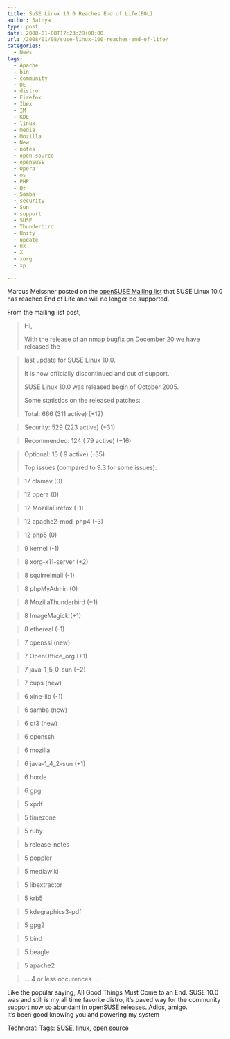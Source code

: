 ```yaml
---
title: SuSE Linux 10.0 Reaches End of Life(EOL)
author: Sathya
type: post
date: 2008-01-08T17:23:28+00:00
url: /2008/01/08/suse-linux-100-reaches-end-of-life/
categories:
  - News
tags:
  - Apache
  - bin
  - community
  - DE
  - distro
  - Firefox
  - Ibex
  - IM
  - KDE
  - linux
  - media
  - Mozilla
  - New
  - notes
  - open source
  - openSuSE
  - Opera
  - os
  - PHP
  - Qt
  - Samba
  - security
  - Sun
  - support
  - SUSE
  - Thunderbird
  - Unity
  - update
  - ux
  - X
  - xorg
  - xp

---
```

Marcus Meissner posted on the [openSUSE Mailing list][1] that SUSE Linux 10.0 has reached End of Life and will no longer be supported.

From the mailing list post,

> 
> 
> Hi,
> 
> With the release of an nmap bugfix on December 20 we have released the
  
> last update for SUSE Linux 10.0.
> 
> It is now officially discontinued and out of support.
> 
> SUSE Linux 10.0 was released begin of October 2005.
> 
> Some statistics on the released patches:
> 
> Total: 666 (311 active) (+12)
          
> Security: 529 (223 active) (+31)
          
> Recommended: 124 ( 79 active) (+16)
          
> Optional: 13 ( 9 active) (-35)
> 
> Top issues (compared to 9.3 for some issues):
       
> 17 clamav (0)
       
> 12 opera (0)
       
> 12 MozillaFirefox (-1)
       
> 12 apache2-mod_php4 (-3)
       
> 12 php5 (0)
        
> 9 kernel (-1)
        
> 8 xorg-x11-server (+2)
        
> 8 squirrelmail (-1)
        
> 8 phpMyAdmin (0)
        
> 8 MozillaThunderbird (+1)
        
> 8 ImageMagick (+1)
        
> 8 ethereal (-1)
        
> 7 openssl (new)
        
> 7 OpenOffice_org (+1)
        
> 7 java-1\_5\_0-sun (+2)
        
> 7 cups (new)
        
> 6 xine-lib (-1)
        
> 6 samba (new)
        
> 6 qt3 (new)
        
> 6 openssh
        
> 6 mozilla
        
> 6 java-1\_4\_2-sun (+1)
        
> 6 horde
        
> 6 gpg
        
> 5 xpdf
        
> 5 timezone
        
> 5 ruby
        
> 5 release-notes
        
> 5 poppler
        
> 5 mediawiki
        
> 5 libextractor
        
> 5 krb5
        
> 5 kdegraphics3-pdf
        
> 5 gpg2
        
> 5 bind
        
> 5 beagle
        
> 5 apache2
        
> &#8230; 4 or less occurences &#8230; 

Like the popular saying, All Good Things Must Come to an End. SUSE 10.0 was and still is my all time favorite distro, it&#8217;s paved way for the community support now so abundant in openSUSE releases. Adios, amigo.   
It&#8217;s been good knowing you and powering my system

Technorati Tags: <a class="performancingtags" href="http://technorati.com/tag/SUSE" rel="tag">SUSE</a>, <a class="performancingtags" href="http://technorati.com/tag/linux" rel="tag">linux</a>, <a class="performancingtags" href="http://technorati.com/tag/open%20source" rel="tag">open source</a>

 [1]: http://lists.opensuse.org/archive/opensuse-announce/2008-01/msg00001.html